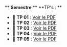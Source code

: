 ** __Semestre__ **
**TP's : **

- 📄 **TP 01** : [Voir le PDF](https://raw.githubusercontent.com/donovaneHoute/IUT-Initiation_au_dev/main/docs/tp01.pdf)
- 📄 **TP 02** : [Voir le PDF](https://raw.githubusercontent.com/donovaneHoute/IUT-Initiation_au_dev/main/docs/tp02.pdf)
- 📄 **TP 03** : [Voir le PDF](https://raw.githubusercontent.com/donovaneHoute/IUT-Initiation_au_dev/main/docs/tp03.pdf)
- 📄 **TP 04** : [Voir le PDF](https://raw.githubusercontent.com/donovaneHoute/IUT-Initiation_au_dev/main/docs/tp04.pdf)
- 📄 **TP 05** : [Voir le PDF](https://raw.githubusercontent.com/donovaneHoute/IUT-Initiation_au_dev/main/docs/tp05.pdf)


